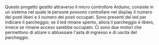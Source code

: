 Questo progetto gestito attraverso il micro controllore Arduino, consiste in un sistema
                        nel quale le persone possono controllare nel display il numero dei posti liberi e il numero 
                        dei posti occupati. Sono presenti dei led per indicare il parcheggio; se il led rimane spento,
                        allora il parcheggio è libero, invece se rimane acceso sarebbe occupato. Ci sono due motori 
                        che permettono di alzare o abbassare l'asta di ingresso e di uscita del parcheggio.
